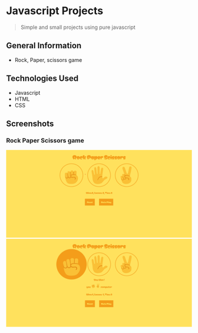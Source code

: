 # Javascript Projects

> Simple and small projects using pure javascript

## General Information

- Rock, Paper, scissors game

## Technologies Used

- Javascript
- HTML
- CSS

## Screenshots
### Rock Paper Scissors game

![initial state](./screenshots/rps1.png)
![example](./screenshots/rps2.png)
